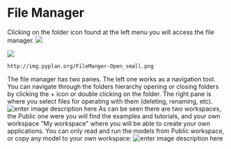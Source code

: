 # File Manager
Clicking on the folder icon found at the left menu you will access the file manager.
![](http://img.pyplan.org/FileManger-Open_small.png)

![](<img src="http://img.pyplan.org/FileManger-Open_small.png" width="50%" height="50%" />)

    http://img.pyplan.org/FileManger-Open_small.png


The file manager has two panes. The left one works as a navigation tool. You can navigate through the folders hierarchy opening or closing folders by clicking the + icon or double clicking on the folder.
The right pane is where you select files for operating with them (deleting, renaming, etc).
![enter image description here](http://img.pyplan.org/FileManager-home.png)
As can be seen there are two workspaces, the Public one were you will find the examples and tutorials, and your own workspace "My workspace" where you will be able to create your own applications.
You can only read and run the models from Public workspace, or copy any model to your own workspace:
![enter image description here](http://img.pyplan.org/FileManager-CopyIn.png)


<!--stackedit_data:
eyJoaXN0b3J5IjpbMTQ0MjQwOTg2MSw4MjI0MzU1NDQsMjA3Mj
I5NDI5MSwtMjg3OTkyMjI0LDE3NDMxODE3MDcsLTEyMjE4NTk4
MDMsNDYwOTk5ODI4LC0yOTMwMjUzMTYsMTc0NTIzMjU1OF19
-->